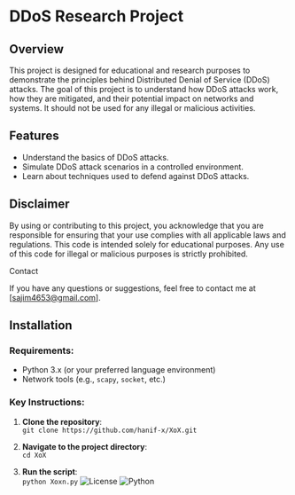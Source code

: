 # DDoS Research Project

## Overview
This project is designed for educational and research purposes to demonstrate the principles behind Distributed Denial of Service (DDoS) attacks. The goal of this project is to understand how DDoS attacks work, how they are mitigated, and their potential impact on networks and systems. It should not be used for any illegal or malicious activities.

## Features
- Understand the basics of DDoS attacks.
- Simulate DDoS attack scenarios in a controlled environment.
- Learn about techniques used to defend against DDoS attacks.

## Disclaimer

By using or contributing to this project, you acknowledge that you are responsible for ensuring that your use complies with all applicable laws and regulations.
This code is intended solely for educational purposes. Any use of this code for illegal or malicious purposes is strictly prohibited.

Contact

If you have any questions or suggestions, feel free to contact me at [sajim4653@gmail.com].

## Installation

### Requirements:
- Python 3.x (or your preferred language environment)
- Network tools (e.g., `scapy`, `socket`, etc.)

### Key Instructions:
1. **Clone the repository**:  
   `git clone https://github.com/hanif-x/XoX.git`

2. **Navigate to the project directory**:  
   `cd XoX`

3. **Run the script**:  
   `python Xoxn.py`
![License](https://img.shields.io/badge/license-MIT-blue)
![Python](https://img.shields.io/badge/python-3.x-blue)
